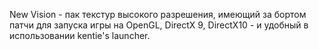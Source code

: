 New Vision - пак текстур высокого разрешения, имеющий за бортом патчи для запуска игры на OpenGL, DirectX 9, DirectX10 - и удобный в использовании kentie's launcher.